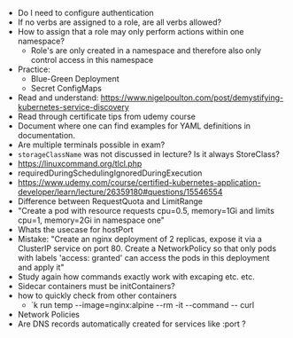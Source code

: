 * Do I need to configure authentication
* If no verbs are assigned to a role, are all verbs allowed?
* How to assign that a role may only perform actions within one namespace?
  * Role's are only created in a namespace and therefore also only control access in this namespace
* Practice:
  * Blue-Green Deployment
  * Secret ConfigMaps
* Read and understand: https://www.nigelpoulton.com/post/demystifying-kubernetes-service-discovery
* Read through certificate tips from udemy course
* Document where one can find examples for YAML definitions in documentation.
* Are multiple terminals possible in exam?
* `storageClassName` was not discussed in lecture? Is it always StoreClass?
* https://linuxcommand.org/tlcl.php
* requiredDuringSchedulingIgnoredDuringExecution 
* https://www.udemy.com/course/certified-kubernetes-application-developer/learn/lecture/26359180#questions/15546554
* Difference between RequestQuota and LimitRange
* "Create a pod with resource requests cpu=0.5, memory=1Gi and limits cpu=1, memory=2Gi in namespace one"
* Whats the usecase for hostPort
* Mistake: "Create an nginx deployment of 2 replicas, expose it via a ClusterIP service on port 80. Create a NetworkPolicy so that only pods with labels 'access: granted' can access the pods in this deployment and apply it"
* Study again how commands exactly work with excaping etc. etc.
* Sidecar containers must be initContainers?
* how to quickly check from other containers
  * `k run temp --image=nginx:alpine --rm -it --command -- curl <host>
* Network Policies
* Are DNS records automatically created for services like <servicename>:port ?